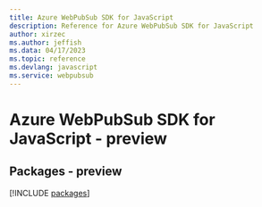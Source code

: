 ```yaml
---
title: Azure WebPubSub SDK for JavaScript
description: Reference for Azure WebPubSub SDK for JavaScript
author: xirzec
ms.author: jeffish
ms.data: 04/17/2023
ms.topic: reference
ms.devlang: javascript
ms.service: webpubsub
---
```

# Azure WebPubSub SDK for JavaScript - preview
## Packages - preview
[!INCLUDE [packages](webpubsub-index.md)]